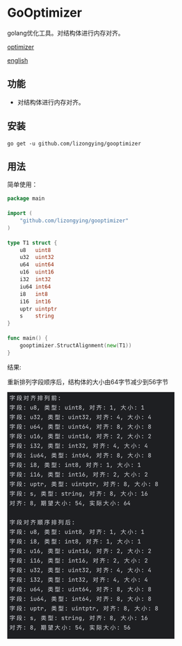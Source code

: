 # GoOptimizer

golang优化工具。对结构体进行内存对齐。

[optimizer](https://github.com/lizongying/go-optimizer)

[english](./README.md)

## 功能

* 对结构体进行内存对齐。

## 安装

```shell
go get -u github.com/lizongying/gooptimizer
```

## 用法

简单使用：

```go
package main

import (
	"github.com/lizongying/gooptimizer"
)

type T1 struct {
	u8   uint8
	u32  uint32
	u64  uint64
	u16  uint16
	i32  int32
	iu64 int64
	i8   int8
	i16  int16
	uptr uintptr
	s    string
}

func main() {
	gooptimizer.StructAlignment(new(T1))
}
```

结果:

重新排列字段顺序后，结构体的大小由64字节减少到56字节

![结果](./screenshot/img.png)




